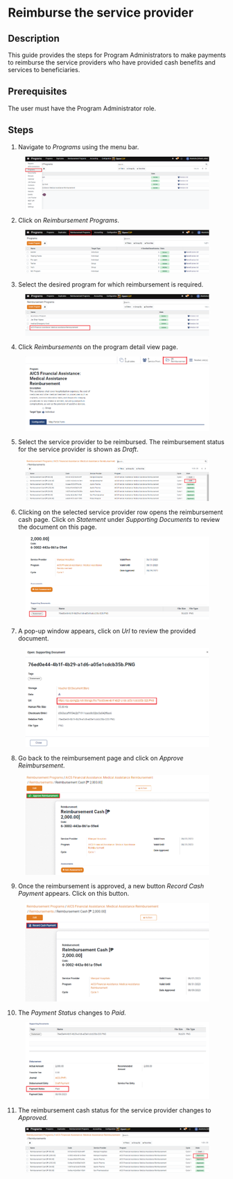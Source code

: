 # Reimburse the service provider

## Description

This guide provides the steps for Program Administrators to make payments to reimburse the service providers who have provided cash benefits and services to beneficiaries.

## Prerequisites

The user must have the Program Administrator role.

## Steps

1. Navigate to _Programs_ using the menu bar.

<figure><img src="../../../../.gitbook/assets/reimburse-home (1).PNG" alt=""><figcaption></figcaption></figure>

2. Click on _Reimbursement Programs_.

<figure><img src="../../../../.gitbook/assets/reimburse-program (2).PNG" alt=""><figcaption></figcaption></figure>

3. Select the desired program for which reimbursement is required.

<figure><img src="../../../../.gitbook/assets/reimburse-create-page (1).PNG" alt=""><figcaption></figcaption></figure>

4. Click _Reimbursements_ on the program detail view page.

<figure><img src="../../../../.gitbook/assets/reimburse-detailed-program (4).PNG" alt=""><figcaption></figcaption></figure>

5. Select the service provider to be reimbursed. The reimbursement status for the service provider is shown as _Draft_.

<figure><img src="../../../../.gitbook/assets/reimburse-all-reimbursement (1).PNG" alt=""><figcaption></figcaption></figure>

6. Clicking on the selected service provider row opens the reimbursement cash page. Click on _Statement_ under _Supporting Documents_ to review the document on this page.

<figure><img src="../../../../.gitbook/assets/reimbursement-statement (2).PNG" alt=""><figcaption></figcaption></figure>

7. A pop-up window appears, click on _Url_ to review the provided document.

<figure><img src="../../../../.gitbook/assets/reimbursement-pop-up (1).PNG" alt=""><figcaption></figcaption></figure>

8. Go back to the reimbursement page and click on _Approve Reimbursement_.

<figure><img src="../../../../.gitbook/assets/reimburse-approve (2).PNG" alt=""><figcaption></figcaption></figure>

9. Once the reimbursement is approved, a new button _Record Cash Payment_ appears. Click on this button.

<figure><img src="../../../../.gitbook/assets/reimburse-record-cash-payment (1).PNG" alt=""><figcaption></figcaption></figure>

10. The _Payment Status_ changes to _Paid._

<figure><img src="../../../../.gitbook/assets/reimburse-paid (1).PNG" alt=""><figcaption></figcaption></figure>

11. The reimbursement cash status for the service provider changes to _Approved._

<figure><img src="../../../../.gitbook/assets/reimburse-approved (2) (1).png" alt=""><figcaption></figcaption></figure>
